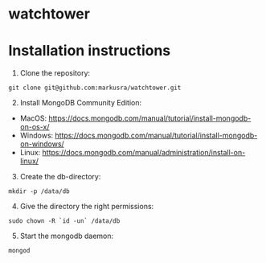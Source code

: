 # watchtower

# Installation instructions

1) Clone the repository:
```
git clone git@github.com:markusra/watchtower.git
```

2) Install MongoDB Community Edition:
- MacOS: https://docs.mongodb.com/manual/tutorial/install-mongodb-on-os-x/
- Windows: https://docs.mongodb.com/manual/tutorial/install-mongodb-on-windows/
- Linux: https://docs.mongodb.com/manual/administration/install-on-linux/

3) Create the db-directory:
```
mkdir -p /data/db
```

4) Give the directory the right permissions:
```
sudo chown -R `id -un` /data/db
```

5) Start the mongodb daemon:
```
mongod
```
